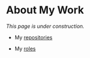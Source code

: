 About My Work
=============

_This page is under construction._

- My [repositories](https://github.com/dmparrishphd/repos)

- My [roles](https://github.com/dmparrishphd/michael/blob/main/Files/0/roles.md)
